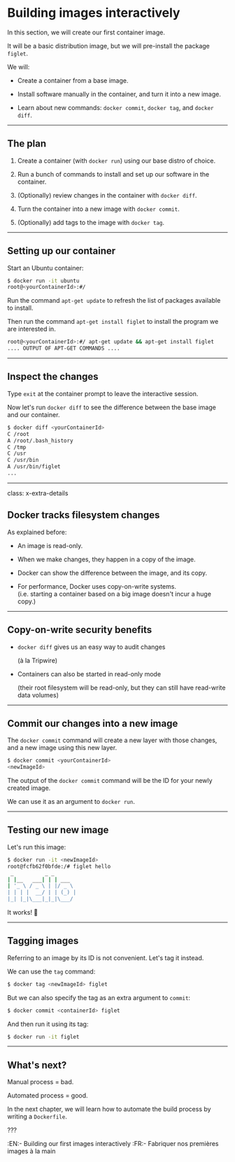 # Building images interactively

In this section, we will create our first container image.

It will be a basic distribution image, but we will pre-install
the package `figlet`.

We will: 

* Create a container from a base image.

* Install software manually in the container, and turn it
  into a new image.

* Learn about new commands: `docker commit`, `docker tag`, and `docker diff`.

---

## The plan

1. Create a container (with `docker run`) using our base distro of choice.

2. Run a bunch of commands to install and set up our software in the container.

3. (Optionally) review changes in the container with `docker diff`.

4. Turn the container into a new image with `docker commit`.

5. (Optionally) add tags to the image with `docker tag`.

---

## Setting up our container

Start an Ubuntu container:

```bash
$ docker run -it ubuntu
root@<yourContainerId>:#/
```

Run the command `apt-get update` to refresh the list of packages available to install.

Then run the command `apt-get install figlet` to install the program we are interested in.

```bash
root@<yourContainerId>:#/ apt-get update && apt-get install figlet
.... OUTPUT OF APT-GET COMMANDS ....
```

---

## Inspect the changes

Type `exit` at the container prompt to leave the interactive session.

Now let's run `docker diff` to see the difference between the base image
and our container.

```bash
$ docker diff <yourContainerId>
C /root
A /root/.bash_history
C /tmp
C /usr
C /usr/bin
A /usr/bin/figlet
...
```

---

class: x-extra-details

## Docker tracks filesystem changes

As explained before:

* An image is read-only.

* When we make changes, they happen in a copy of the image.

* Docker can show the difference between the image, and its copy.

* For performance, Docker uses copy-on-write systems.
  <br/>(i.e. starting a container based on a big image
  doesn't incur a huge copy.)

---

## Copy-on-write security benefits

* `docker diff` gives us an easy way to audit changes

  (à la Tripwire)

* Containers can also be started in read-only mode

  (their root filesystem will be read-only, but they can still have read-write data volumes)


---

## Commit our changes into a new image

The `docker commit` command will create a new layer with those changes,
and a new image using this new layer.

```bash
$ docker commit <yourContainerId>
<newImageId>
```

The output of the `docker commit` command will be the ID for your newly created image.

We can use it as an argument to `docker run`.

---

## Testing our new image

Let's run this image:

```bash
$ docker run -it <newImageId>
root@fcfb62f0bfde:/# figlet hello
 _          _ _       
| |__   ___| | | ___  
| '_ \ / _ \ | |/ _ \ 
| | | |  __/ | | (_) |
|_| |_|\___|_|_|\___/ 
```

It works! 🎉

---

## Tagging images

Referring to an image by its ID is not convenient. Let's tag it instead.

We can use the `tag` command:

```bash
$ docker tag <newImageId> figlet
```

But we can also specify the tag as an extra argument to `commit`:

```bash
$ docker commit <containerId> figlet
```

And then run it using its tag:

```bash
$ docker run -it figlet
```

---

## What's next?

Manual process = bad.

Automated process = good.

In the next chapter, we will learn how to automate the build
process by writing a `Dockerfile`.

???

:EN:- Building our first images interactively
:FR:- Fabriquer nos premières images à la main
